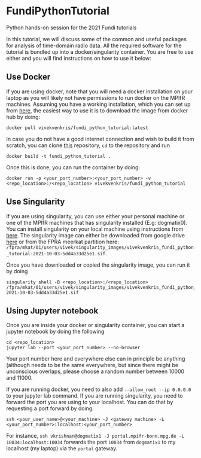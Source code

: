 # FundiPythonTutorial
Python hands-on session for the 2021 Fundi tutorials

In this tutorial, we will discuss some of the common and useful packages for analysis of time-domain radio data. All the required software for the tutorial is bundled up into a docker/singularity container. You are free to use either and you will find instructions on how to use it below:

## Use Docker

If you are using docker, note that you will need a docker installation on your laptop as you will likely not have permissions to run docker on the MPIfR machines. Assuming you have a working installation, which you can set up from [here](https://docs.docker.com/get-docker/), the easiest way to use it is to download the image from docker hub by doing:

```
docker pull vivekvenkris/fundi_python_tutorial:latest
```

In case you do not have a good internet connection and wish to build it from scratch, you can clone [this](https://github.com/vivekvenkris/pulsar_folder) repository, `cd` to the repository  and run

```
docker build -t fundi_python_tutorial .
```

Once this is done, you can run the container by doing:

```
docker run -p <your_port_number>:<your_port_number> -v <repo_location>:/<repo_location> vivekvenkris/fundi_python_tutorial
```


## Use Singularity

If you are using singularity, you can use either your personal machine or one of the MPIfR machines that has singularity installed (E.g: dogmatix0). You can install singularity on your local machine using instructions from [here](https://sylabs.io/guides/3.0/user-guide/installation.html). The singularity image can either be downloaded from google drive [here](https://drive.google.com/drive/folders/1ASX0Qhl7V39wlefxK_FGmo7luV648Chc?usp=sharing) or from the FPRA meerkat partition here: `/fpra/mkat/01/users/vivek/singularity_images/vivekvenkris_fundi_python_tutorial-2021-10-03-5dd4a33d25e1.sif`. 

Once you have downloaded or copied the singularity image, you can run it by doing 
```
singularity shell -B <repo_location>:/<repo_location> /fpra/mkat/01/users/vivek/singularity_images/vivekvenkris_fundi_python_tutorial-2021-10-03-5dd4a33d25e1.sif
```

## Using Jupyter notebook

Once you are inside your docker or singularity container, you can start a jupyter notebook by doing the following

```
cd <repo_location>
jupyter lab --port <your_port_number> --no-browser 
```

Your port number here and everywhere else can in principle be anything (although needs to be the same everywhere, but since there might be unconscious overlaps, please choose a random number between 10000 and 11000.

If you are running docker, you need to also add `--allow_root --ip 0.0.0.0` to your jupyter lab command. 
If you are running singularity, you need to forward the port you are using to your localhost. You can do that by requesting a port forward by doing:
```
ssh <your_user_name>@<your_machine> -J <gateway machine> -L <your_port_number>:localhost:<your_port_number>
```
For instance, `ssh vkrishnan@dogmatix1 -J portal.mpifr-bonn.mpg.de -L 10034:localhost:10034` forwards the port `10034` from `dogmatix1` to my localhost (my laptop) via the `portal` gateway. 
